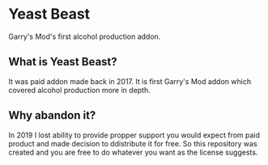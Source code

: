 # Yeast Beast
Garry's Mod's first alcohol production addon.

## What is Yeast Beast?
It was paid addon made back in 2017. It is first Garry's Mod addon which covered alcohol production more in depth.

## Why abandon it?
In 2019 I lost ability to provide propper support you would expect from paid product and made decision to ddistribute it for free. So this repository was created and you are free to do whatever you want as the license suggests.